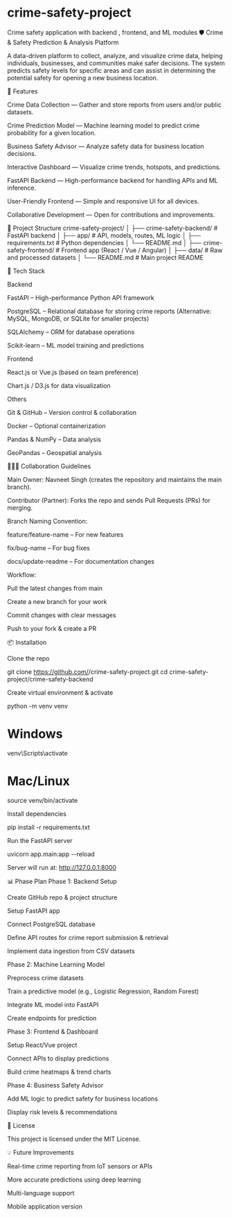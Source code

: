 # crime-safety-project
Crime safety application with backend , frontend, and ML modules
🛡️ Crime & Safety Prediction & Analysis Platform

A data-driven platform to collect, analyze, and visualize crime data, helping individuals, businesses, and communities make safer decisions.
The system predicts safety levels for specific areas and can assist in determining the potential safety for opening a new business location.

📌 Features

Crime Data Collection — Gather and store reports from users and/or public datasets.

Crime Prediction Model — Machine learning model to predict crime probability for a given location.

Business Safety Advisor — Analyze safety data for business location decisions.

Interactive Dashboard — Visualize crime trends, hotspots, and predictions.

FastAPI Backend — High-performance backend for handling APIs and ML inference.

User-Friendly Frontend — Simple and responsive UI for all devices.

Collaborative Development — Open for contributions and improvements.

📂 Project Structure
crime-safety-project/
│
├── crime-safety-backend/    # FastAPI backend
│   ├── app/                 # API, models, routes, ML logic
│   ├── requirements.txt     # Python dependencies
│   └── README.md
│
├── crime-safety-frontend/   # Frontend app (React / Vue / Angular)
│
├── data/                    # Raw and processed datasets
│
└── README.md                # Main project README

🚀 Tech Stack

Backend

FastAPI – High-performance Python API framework

PostgreSQL – Relational database for storing crime reports
(Alternative: MySQL, MongoDB, or SQLite for smaller projects)

SQLAlchemy – ORM for database operations

Scikit-learn – ML model training and predictions

Frontend

React.js or Vue.js (based on team preference)

Chart.js / D3.js for data visualization

Others

Git & GitHub – Version control & collaboration

Docker – Optional containerization

Pandas & NumPy – Data analysis

GeoPandas – Geospatial analysis

🧑‍🤝‍🧑 Collaboration Guidelines

Main Owner: Navneet Singh (creates the repository and maintains the main branch).

Contributor (Partner): Forks the repo and sends Pull Requests (PRs) for merging.

Branch Naming Convention:

feature/feature-name – For new features

fix/bug-name – For bug fixes

docs/update-readme – For documentation changes

Workflow:

Pull the latest changes from main

Create a new branch for your work

Commit changes with clear messages

Push to your fork & create a PR

📦 Installation

Clone the repo

git clone https://github.com/<your-username>/crime-safety-project.git
cd crime-safety-project/crime-safety-backend


Create virtual environment & activate

python -m venv venv
# Windows
venv\Scripts\activate
# Mac/Linux
source venv/bin/activate


Install dependencies

pip install -r requirements.txt


Run the FastAPI server

uvicorn app.main:app --reload


Server will run at: http://127.0.0.1:8000

📊 Phase Plan
Phase 1: Backend Setup

Create GitHub repo & project structure

Setup FastAPI app

Connect PostgreSQL database

Define API routes for crime report submission & retrieval

Implement data ingestion from CSV datasets

Phase 2: Machine Learning Model

Preprocess crime datasets

Train a predictive model (e.g., Logistic Regression, Random Forest)

Integrate ML model into FastAPI

Create endpoints for prediction

Phase 3: Frontend & Dashboard

Setup React/Vue project

Connect APIs to display predictions

Build crime heatmaps & trend charts

Phase 4: Business Safety Advisor

Add ML logic to predict safety for business locations

Display risk levels & recommendations

📜 License

This project is licensed under the MIT License.

💡 Future Improvements

Real-time crime reporting from IoT sensors or APIs

More accurate predictions using deep learning

Multi-language support

Mobile application version
